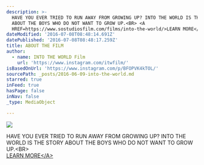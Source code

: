 ```yaml
---
description: >-
  HAVE YOU EVER TRIED TO RUN AWAY FROM GROWING UP? INTO THE WORLD IS THE STORY
  ABOUT THE BOYS WHO DO NOT WANT TO GROW UP.<BR> <A
  HREF=https://www.sostudiosfilm.com/films/into-the-world/>LEARN MORE</A>
dateModified: '2016-07-08T08:48:14.691Z'
datePublished: '2016-07-08T08:48:17.259Z'
title: ABOUT THE FILM
author:
  - name: INTO THE WORLD Film
    url: 'https://www.instagram.com/itwfilm/'
isBasedOnUrl: 'https://www.instagram.com/p/BFOPVK4kTOL/'
sourcePath: _posts/2016-06-09-into-the-world.md
starred: true
inFeed: true
hasPage: false
inNav: false
_type: MediaObject

---
```

![](https://the-grid-user-content.s3-us-west-2.amazonaws.com/0389a602-355a-495e-a3cd-89eaab93b55a.jpg)

HAVE YOU EVER TRIED TO RUN AWAY FROM GROWING UP? INTO THE WORLD IS THE STORY ABOUT THE BOYS WHO DO NOT WANT TO GROW UP.<BR\>  
<A HREF=https://www.sostudiosfilm.com/films/into-the-world/\>LEARN MORE</A\>